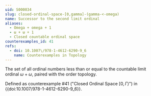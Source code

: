```yaml
---
uid: S000034
slug: closed-ordinal-space-[0,gamma]-(gamma-<-omega)
name: Successor to the second limit ordinal
aliases:
  - Omega + omega + 1
  - ω + ω + 1
  - Closed countable ordinal space
counterexamples_id: 41
refs:
  - doi: 10.1007\/978-1-4612-6290-9_6
    name: Counterexamples in Topology
---
```

The set of all ordinal numbers less than or equal to the countable
limit ordinal $\omega+\omega$, paired with the order topology.

Defined as counterexample #41 ("Closed Ordinal Space $[0,\Gamma)$")
in {{doi:10.1007\/978-1-4612-6290-9_6}}.
